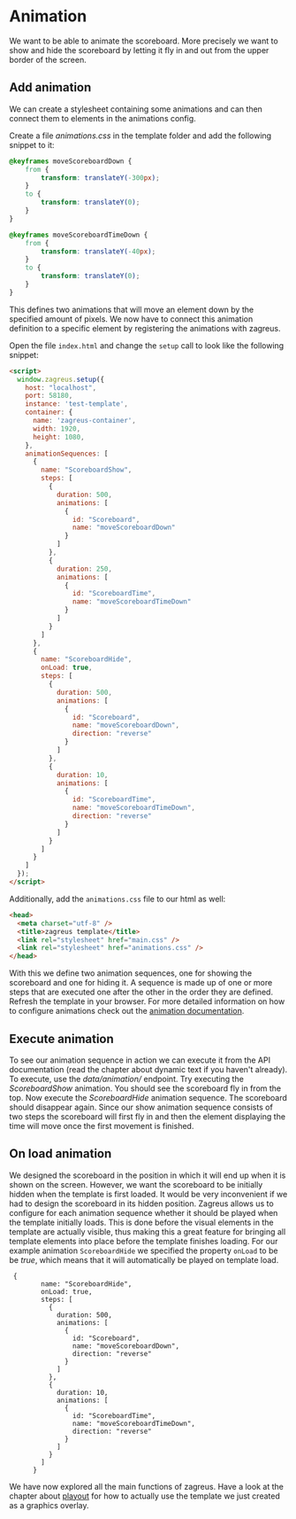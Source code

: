 # Animation
We want to be able to animate the scoreboard. More precisely we want to show and hide the scoreboard by letting it fly
in and out from the upper border of the screen.

## Add animation

We can create a stylesheet containing some animations and can then connect them to elements in the animations config.

Create a file _animations.css_ in the template folder and add the following snippet to it:

```css
@keyframes moveScoreboardDown {
    from {
        transform: translateY(-300px);
    }
    to {
        transform: translateY(0);
    }
}

@keyframes moveScoreboardTimeDown {
    from {
        transform: translateY(-40px);
    }
    to {
        transform: translateY(0);
    }
}
```

This defines two animations that will move an element down by the specified amount of pixels.
We now have to connect this animation definition to a specific element by registering the animations with zagreus.

Open the file `index.html` and change the `setup` call to look like the following snippet:

```html
<script>
  window.zagreus.setup({
    host: "localhost",
    port: 58180,
    instance: 'test-template',
    container: {
      name: 'zagreus-container',
      width: 1920,
      height: 1080,
    },
    animationSequences: [
      {
        name: "ScoreboardShow",
        steps: [
          {
            duration: 500,
            animations: [
              {
                id: "Scoreboard",
                name: "moveScoreboardDown"
              }
            ]
          },
          {
            duration: 250,
            animations: [
              {
                id: "ScoreboardTime",
                name: "moveScoreboardTimeDown"
              }
            ]
          }
        ]
      },
      {
        name: "ScoreboardHide",
        onLoad: true,
        steps: [
          {
            duration: 500,
            animations: [
              {
                id: "Scoreboard",
                name: "moveScoreboardDown",
                direction: "reverse"
              }
            ]
          },
          {
            duration: 10,
            animations: [
              {
                id: "ScoreboardTime",
                name: "moveScoreboardTimeDown",
                direction: "reverse"
              }
            ]
          }
        ]
      }
    ]
  });
</script>
```
Additionally, add the `animations.css` file to our html as well:

```html
<head>
  <meta charset="utf-8" />
  <title>zagreus template</title>
  <link rel="stylesheet" href="main.css" />
  <link rel="stylesheet" href="animations.css" />
</head>
```

With this we define two animation sequences, one for showing the scoreboard and one for hiding it. A sequence is made
up of one or more steps that are executed one after the other in the order they are defined. Refresh the template in your browser.
For more detailed information on how to configure animations check out the [animation documentation](../config/animation.md).

## Execute animation

To see our animation sequence in action we can execute it from the API documentation (read the chapter about dynamic text if you haven't already). To execute, use the _data/animation/_ endpoint. Try executing the _ScoreboardShow_ animation. You
should see the scoreboard fly in from the top. Now execute the _ScoreboardHide_ animation sequence. The scoreboard should disappear again. Since our show animation sequence consists of two steps the scoreboard will first fly in and
then the element displaying the time will move once the first movement is finished.

## On load animation

We designed the scoreboard in the position in which it will end up when it is shown on the screen. However, we want the
scoreboard to be initially hidden when the template is first loaded. It would be very inconvenient if we had to design
the scoreboard in its hidden position. Zagreus allows us to configure for each animation sequence whether it should be played when the template initially loads. This is done before the visual elements in the template are actually visible, thus making this
a great feature for bringing all template elements into place before the template finishes loading.
For our example animation `ScoreboardHide` we specified the property `onLoad` to be be _true_, which means that it will automatically be played on template load.
```
 {
        name: "ScoreboardHide",
        onLoad: true,
        steps: [
          {
            duration: 500,
            animations: [
              {
                id: "Scoreboard",
                name: "moveScoreboardDown",
                direction: "reverse"
              }
            ]
          },
          {
            duration: 10,
            animations: [
              {
                id: "ScoreboardTime",
                name: "moveScoreboardTimeDown",
                direction: "reverse"
              }
            ]
          }
        ]
      }
```

We have now explored all the main functions of zagreus. Have a look at the chapter about [playout](./playout.md) for how to actually use the template we just created as a graphics overlay.